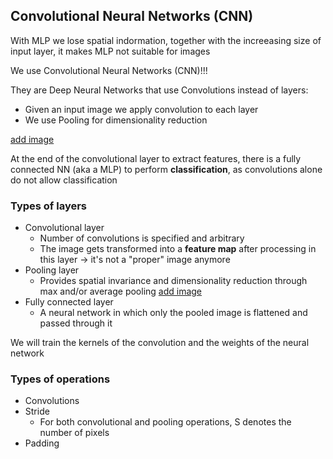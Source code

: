 ## Convolutional Neural Networks (CNN)

With MLP we lose spatial indormation, together with the increeasing size of input layer, it makes MLP not suitable for images

We use Convolutional Neural Networks (CNN)!!!

They are Deep Neural Networks that use Convolutions instead of layers:
- Given an input image we apply convolution to each layer
- We use Pooling for dimensionality reduction

[add image]()

At the end of the convolutional layer to extract features, there is a fully connected NN (aka a MLP) to perform **classification**, as convolutions alone do not allow classification

### Types of layers

* Convolutional layer
    * Number of convolutions is specified and arbitrary
    * The image gets transformed into a **feature map** after processing in this layer &rarr; it's not a "proper" image anymore
* Pooling layer
    * Provides spatial invariance and dimensionality reduction through max and/or average pooling
    [add image]()
* Fully connected layer
    * A neural network in which only the pooled image is flattened and passed through it

We will train the kernels of the convolution and the weights of the neural network

### Types of operations

* Convolutions
* Stride
    * For both convolutional and pooling operations, S denotes the number of pixels
* Padding